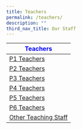 ```yaml
---
title: Teachers
permalink: /teachers/
description: ""
third_nav_title: Our Staff
---
```

| <strong style="color: blue;">Teachers  </strong>       |
|----------------------|
| [P1 Teachers](/p1-teachers/)          |
| [P2 Teachers](/p2-teachers/)          |
| [P3 Teachers](/p3-teachers/)          |
| [P4 Teachers](/p4-teachers/)          |
| [P5 Teachers](/p5-teachers/)          |
| [P6 Teachers](/p6-teachers/)          |
| [Other Teaching Staff](/other-teaching-staff/) |